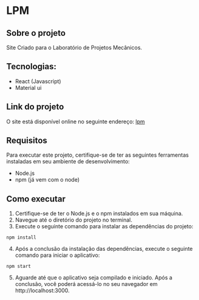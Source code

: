 # LPM

## Sobre o projeto
Site Criado para o Laboratório de Projetos Mecânicos.

## Tecnologias:
  - React (Javascript)
  - Material ui

## Link do projeto
O site está disponível online no seguinte endereço: [lpm](https://www.lpmufs.com.br/)

## Requisitos
Para executar este projeto, certifique-se de ter as seguintes ferramentas instaladas em seu ambiente de desenvolvimento:

- Node.js
- npm (já vem com o node)


## Como executar

1. Certifique-se de ter o Node.js e o npm instalados em sua máquina.
2. Navegue até o diretório do projeto no terminal.
3. Execute o seguinte comando para instalar as dependências do projeto:
```shell script
npm install
```
4. Após a conclusão da instalação das dependências, execute o seguinte comando para iniciar o aplicativo:
```shell script
npm start
```
5. Aguarde até que o aplicativo seja compilado e iniciado. Após a conclusão, você poderá acessá-lo no seu navegador em http://localhost:3000.
